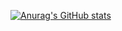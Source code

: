 [![Anurag's GitHub stats](https://github-readme-stats.vercel.app/api?username=carpenterd777&theme=dark)](https://github.com/anuraghazra/github-readme-stats)

